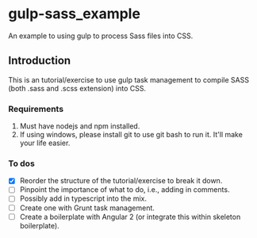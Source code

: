 # gulp-sass_example
An example to using gulp to process Sass files into CSS.

## Introduction
This is an tutorial/exercise to use gulp task management to compile SASS (both .sass and .scss extension) into CSS.

### Requirements
1. Must have nodejs and npm installed.
2. If using windows, please install git to use git bash to run it. It'll make your life easier.

### To dos
- [x] Reorder the structure of the tutorial/exercise to break it down.
- [ ] Pinpoint the importance of what to do, i.e., adding in comments.
- [ ] Possibly add in typescript into the mix.
- [ ] Create one with Grunt task management.
- [ ] Create a boilerplate with Angular 2 (or integrate this within skeleton boilerplate).